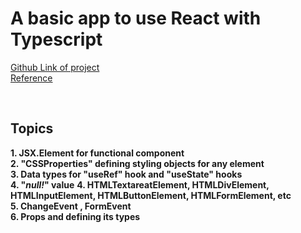 # A basic app to use React with Typescript #

[Github Link of project](https://github.com/rohitmondal03/React-and-Typescript.git) <br />
[Reference](https://react-typescript-cheatsheet.netlify.app/docs/basic/setup/)

<br />

## Topics ##
__1. JSX.Element for functional component__ <br />
__2. "**CSSProperties**" defining styling objects for any element__ <br />
__3. Data types for "**useRef**" hook and "**useState**" hooks__ <br />
__4. "***null!***" value__
__4. HTMLTextareatElement, HTMLDivElement, HTMLInputElement, HTMLButtonElement, HTMLFormElement, etc__ <br />
__5. ChangeEvent , FormEvent__ <br />
__6. **Props** and defining its types__ <br />
